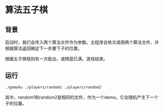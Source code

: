 # 算法五子棋

## 背景

启动时，我们会传入两个算法文件作为参数。主程序会依次调用两个算法文件，并根据算法返回确定下一步要下子的位置。

根据五子棋规则有一方胜出，或棋盘已满，游戏结束。

## 运行

```sh
./gomoku ./players/random1 ./players/random2
```

其中，random1和random2是相同的文件，作为一个demo。它会随机产生下一个子的位置。
